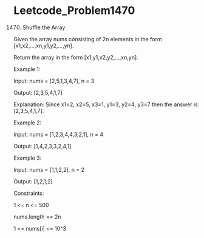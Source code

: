 # Leetcode_Problem1470




1470. Shuffle the Array



Given the array nums consisting of 2n elements in the form [x1,x2,...,xn,y1,y2,...,yn].





Return the array in the form [x1,y1,x2,y2,...,xn,yn].

 

Example 1:



Input: nums = [2,5,1,3,4,7], n = 3




Output: [2,3,5,4,1,7] 




Explanation: Since x1=2, x2=5, x3=1, y1=3, y2=4, y3=7 then the answer is [2,3,5,4,1,7].





Example 2:




Input: nums = [1,2,3,4,4,3,2,1], n = 4




Output: [1,4,2,3,3,2,4,1]




Example 3:




Input: nums = [1,1,2,2], n = 2




Output: [1,2,1,2]

 



Constraints:




1 <= n <= 500





nums.length == 2n






1 <= nums[i] <= 10^3
